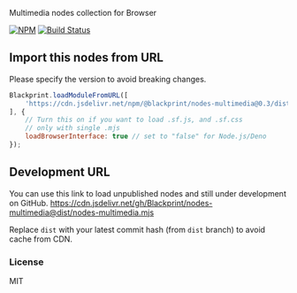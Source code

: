 Multimedia nodes collection for Browser

[![NPM](https://img.shields.io/npm/v/@blackprint/nodes-multimedia.svg)](https://www.npmjs.com/package/@blackprint/nodes-multimedia)
[![Build Status](https://github.com/Blackprint/nodes-multimedia/actions/workflows/build.yml/badge.svg?branch=main)](https://github.com/Blackprint/nodes-multimedia/actions/workflows/build.yml)

## Import this nodes from URL
Please specify the version to avoid breaking changes.

```js
Blackprint.loadModuleFromURL([
	'https://cdn.jsdelivr.net/npm/@blackprint/nodes-multimedia@0.3/dist/nodes-multimedia.mjs'
], {
	// Turn this on if you want to load .sf.js, and .sf.css
	// only with single .mjs
	loadBrowserInterface: true // set to "false" for Node.js/Deno
});
```

## Development URL
You can use this link to load unpublished nodes and still under development on GitHub.
https://cdn.jsdelivr.net/gh/Blackprint/nodes-multimedia@dist/nodes-multimedia.mjs

Replace `dist` with your latest commit hash (from `dist` branch) to avoid cache from CDN.

### License
MIT